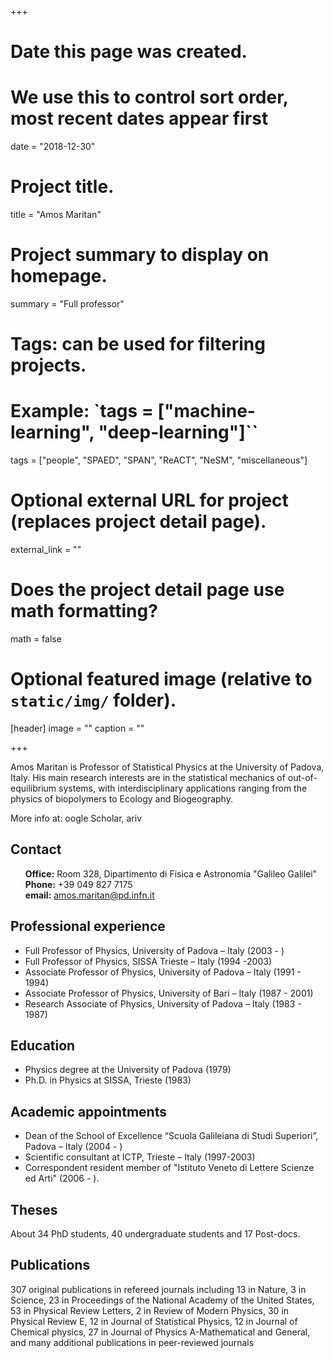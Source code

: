 +++
# Date this page was created.
# We use this to control sort order, most recent dates appear first
date = "2018-12-30"

# Project title.
title = "Amos Maritan"

# Project summary to display on homepage.
summary = "Full professor"

# Tags: can be used for filtering projects.
# Example: `tags = ["machine-learning", "deep-learning"]``
tags = ["people", "SPAED", "SPAN", "ReACT", "NeSM", "miscellaneous"]

# Optional external URL for project (replaces project detail page).
external_link = ""

# Does the project detail page use math formatting?
math = false

# Optional featured image (relative to `static/img/` folder).
[header]
image = ""
caption = ""

+++

Amos Maritan is Professor of Statistical Physics at the University of Padova, Italy. His main research interests are in the statistical mechanics of out-of-equilibrium systems, with interdisciplinary applications ranging from the physics of biopolymers to Ecology and Biogeography.

More info at: <a href="http://scholar.google.com/citations?user=4mwFUXwAAAAJ&hl=en&oi=sra"><i class="ai ai-google-scholar"></i></a>oogle Scholar, ar<a href="http://arxiv.org/find/q-bio/1/au:+Maritan_A/0/1/0/all/0/1"><i class="ai ai-arxiv"></i></a>iv


## Contact
<ul style="list-style-type:none">
  <li><b>Office:</b> Room 328, Dipartimento di Fisica e Astronomia "Galileo Galilei"</li>
  <li><b>Phone:</b> +39 049 827 7175</li>
  <li><b>email:</b> <a href="mailto:amos.maritan@pd.infn.it">amos.maritan@pd.infn.it</a></li>
</ul>  


## Professional experience
* Full Professor of Physics, University of Padova – Italy (2003 - )
* Full Professor of Physics, SISSA Trieste – Italy (1994 -2003)
* Associate Professor of Physics, University of Padova – Italy (1991 - 1994)
* Associate Professor of Physics, University of Bari – Italy (1987 - 2001)
* Research Associate of Physics, University of Padova – Italy (1983 - 1987)

## Education
* Physics degree at the University of Padova (1979)
* Ph.D. in Physics at SISSA, Trieste (1983)

## Academic appointments
* Dean of the School of Excellence “Scuola Galileiana di Studi Superiori”, Padova – Italy (2004 - )
* Scientific consultant at ICTP, Trieste – Italy (1997-2003)
* Correspondent resident member of "Istituto Veneto di Lettere Scienze ed Arti" (2006 - ).

## Theses
About 34 PhD students, 40 undergraduate students and 17 Post-docs.

## Publications
307 original publications in refereed journals including 13 in Nature, 3 in Science, 23 in Proceedings of the National Academy of the United States, 53 in Physical Review Letters, 2 in Review of Modern Physics, 30 in Physical Review E, 12 in Journal of Statistical Physics, 12 in Journal of Chemical physics, 27 in Journal of Physics A-Mathematical and General, and many additional publications in peer-reviewed journals
